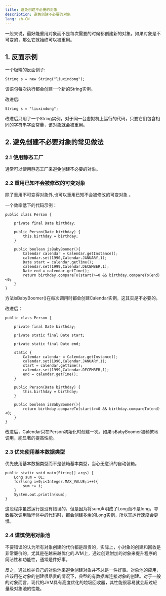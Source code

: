 ```yaml
---
title: 避免创建不必要的对象
description: 避免创建不必要的对象
lang: zh-CN
---
```


一般来说，最好能重用对象而不是每次需要的时候都创建新的对象。如果对象是不可变的，那么它就始终可以被重用。

## 1. 反面示例 

一个极端的反面例子: 

```
String s = new String("liuxindong");
```

该语句每次执行都会创建一个新的String实例。



改进后: 

```
String s = "liuxindong";
```

改进后只用了一个String实例，对于同一台虚拟机上运行的代码，只要它们包含相同的字符串字面常量，该对象就会被重用。



## 2. 避免创建不必要对象的常见做法

### 2.1 使用静态工厂

通常可以使用静态工厂来避免创建不必要的对象。



### 2.2 重用已知不会被修改的可变对象 

除了重用不可变得对象外,也可以重用已知不会被修改的可变对象 。

一个效率低下的代码示例：

```
public class Person {
    
    private final Date birthday;

    public Person(Date birthday) {
        this.birthday = birthday;
    }
    
    public boolean isBabyBoomer(){
        Calendar calendar = Calendar.getInstance();
        calendar.set(1990,Calendar.JANUARY,1);
        Date start = calendar.getTime();
        calendar.set(1999,Calendar.DECEMBER,1);
        Date end = calendar.getTime();
        return birthday.compareTo(start)>=0 && birthday.compareTo(end)<0;
    }
}
```

方法isBabyBoomer()在每次调用时都会创建Calendar实例，这其实是不必要的。 


改进后：

```
public class Person {

    private final Date birthday;

    private static final Date start;

    private static final Date end;
    
    static {
        Calendar calendar = Calendar.getInstance();
        calendar.set(1990,Calendar.JANUARY,1);
        start = calendar.getTime();
        calendar.set(1999,Calendar.DECEMBER,1);
        end = calendar.getTime();
    }

    public Person(Date birthday) {
        this.birthday = birthday;
    }

    public boolean isBabyBoomer(){
        return birthday.compareTo(start)>=0 && birthday.compareTo(end)<0;
    }
}
```

改进后，Calendar只在Person初始化时创建一次。如果isBabyBoomer被频繁地调用，能显著的提高性能。



### 2.3  优先使用基本数据类型

优先使用基本数据类型而不是装箱基本类型，当心无意识的自动装箱。 

```
public static void main(String[] args) {
    Long sum = 0L;
    for(long i=0;i<Integer.MAX_VALUE;i++){
        sum += i;
    }
    System.out.println(sum);
}
```

这段程序虽然运行是没有错误的，但是因为将sum声明成了Long而不是long，导致每次调用循环体中的代码时，都会创建多余的Long实例，所以其运行速度会更慢。



### 2.4 谨慎使用对象池

不要错误的认为所有对象创建的代价都是昂贵的，实际上，小对象的创建和回收是非常廉价的，尤其是在越来越优化的JVM上，通过创建附加的对象来提升程序的简洁性和功能性，通常是件好事。

反之，通过维护自己的对象池来避免创建对象并不总是一件好事。对象池的应用，应该用在对象的创建很昂贵的情况下，典型的有数据库连接对象的创建。对于一般的对象而言，现代的JVM具有高度优化的垃圾回收器，其性能很容易就会超过轻量级对象池的性能。
